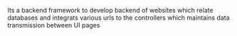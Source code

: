Its a backend framework to develop backend of websites which relate databases and integrats various urls to the controllers which maintains data transmission between UI pages